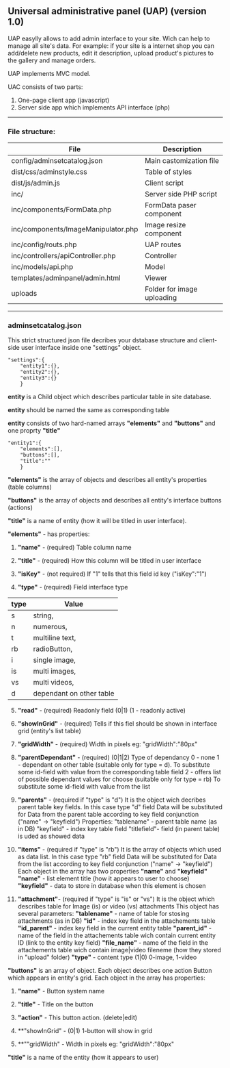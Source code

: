 
## Universal administrative panel (UAP)  (version 1.0)

UAP easylly allows to add admin interface to your site. Wich can help to manage all site's data. 
For example: if your site is a internet shop you can add/delete new products, edit it description, upload product's pictures to the gallery and manage orders.

UAP implements MVC model.

UAC consists of two parts:

1. One-page client app (javascript)
2. Server side app which implements API interface (php)

-----------------------------------------------------------------

### File structure:
                    
File                                | Description
------------------------------------|------------------------
config/adminsetcatalog.json         | Main castomization file
dist/css/adminstyle.css             | Table of styles
dist/js/admin.js                    | Client script
inc/                                | Server side PHP script
inc/components/FormData.php         | FormData paser component 
inc/components/ImageManipulator.php | Image resize component
inc/config/routs.php                | UAP routes
inc/controllers/apiController.php   | Controller
inc/models/api.php                  | Model
templates/adminpanel/admin.html     | Viewer
uploads                             | Folder for image uploading

-----------------------------------------------------------------


### adminsetcatalog.json 



This strict structured json file decribes your dstabase structure and client-side user interface inside one "settings" object.

    "settings":{
        "entity1":{},
        "entity2":{},
        "entity3":{}
        }

**entity**  is a Child object which describes particular table in site database.

**entity** should be named the same as corresponding table 

**entity** consists of two hard-named arrays **"elements"**  and **"buttons"**  and one proprty **"title"**


    "entity1":{
        "elements":[],
        "buttons":[],
        "title":""
        }


**"elements"** is the array of objects and describes all entity's properties (table columns)

**"buttons"** is the array of objects and describes all entity's interface buttons (actions)

**"title"** is a name of entity (how it will be titled in user interface).



**"elements"** - has properties:

1. **"name"**       - (required) Table column name

2. **"title"**      - (required) How this column will be titled in user interface

3. **"isKey"**      - (not required) If "1"  tells that this field id key  ("isKey":"1")

4. **"type"**       - (required) Field interface type 

type   | Value
-------|---------------
     s | string, 
     n | numerous, 
     t | multiline text, 
     rb| radioButton, 
     i | single image,
     is| multi images,
     vs| multi videos,
     d | dependant on other table

5. **"read"**       - (required) Readonly field (0|1) (1 - readonly active)

6. **"showInGrid"** - (required) Tells if this fiel should be shown in interface grid (entity's list table)

7. **"gridWidth"**  - (required) Width in pixels  eg: "gridWidth":"80px"   

8. **"parentDependant"** - (required) (0|1|2)  Type of dependancy 
                    0 - none
                    1 - dependant on other table  (suitable only for type = d). 
                        To substitute some id-field with value from the corresponding table field
                    2 - offers list of possible dependant values for choose (suitable only for type = rb)
                        To substitute some id-field with value from the list
                    
9. **"parents"**    - (required if "type" is "d") It is the object wich decribes parent table key fields. In this case type "d" field Data 
                    will be substituted for Data from the parent table according to key field conjunction ("name" -> "keyfield")
                    Properties: "tablename" - parent table name (as in DB)
                                "keyfield"  - index key table field
                                "titlefield"- field (in parent table) is uded as showed data
                                
10. **"items"**     - (required if "type" is "rb") It is the array of objects which used as data list. In this case type "rb" field Data 
                    will be substituted for Data from the list according to key field conjunction ("name" -> "keyfield")
                    Each object in the array has two properties **"name"** and **"keyfield"**         
                    **"name"**      - list element title (how it appears to user to choose)           
                    **"keyfield"**  - data to store in database when this element is chosen
                    
11. **"attachment"**- (required if "type" is "is" or "vs") It is the object which describes table for Image (is) or video (vs) attachments
                    This object has several parameters:
                    **"tablename"** - name of table for stosing attachments (as in DB)
                    **"id"**        - index key field in the attachements table 
                    **"id_parent"** - index key field in the current entity table
                    **"parent_id"** - name of the field in the attachements table wich contain current entity ID (link to the entity key field) 
                    **"file_name"** - name of the field in the attachements table wich contain image|video fileneme (how they stored in "upload" folder) 
                    **"type"**      - content type (1|0) 0-image, 1-video
       
       
       
**"buttons"** is an array of object. Each object describes one action Button which appears in  entity's grid. Each object in the array has  properties:

1. **"name"**       - Button system name

2. **"title"**      - Title on the button

3. **"action"**     - This button action. (delete|edit) 

4. **"showInGrid"   - (0|1)  1-button will show in grid

5. **""gridWidth"   - Width in pixels  eg: "gridWidth":"80px"



**"title"** is a name of the entity (how it appears to user)



